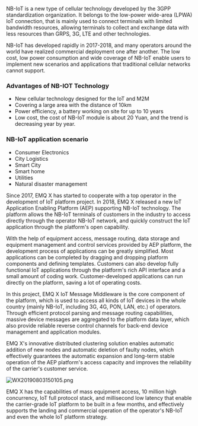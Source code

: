 NB-IoT is a new type of cellular technology developed by the 3GPP standardization organization. It belongs to the low-power wide-area (LPWA) IoT connection, that is mainly used to connect terminals with limited bandwidth resources, allowing terminals to collect and exchange data with less resources than GRPS, 3G, LTE and other technologies.

NB-IoT has developed rapidly in 2017-2018, and many operators around the world have realized commercial deployment one after another. The low cost, low power consumption and wide coverage of NB-IoT enable users to implement new scenarios and applications that traditional cellular networks cannot support.

### Advantages of NB-IOT Technology

- New cellular technology designed for the IoT and M2M
- Covering a large area with the distance of 10km
- Power efficiency, a battery working on site for up to 10 years
- Low cost,  the cost of NB-IoT module is about 20 Yuan, and the trend is decreasing year by year.

### NB-IoT application scenario

- Consumer Electronics
- City Logistics
- Smart City
- Smart home
- Utilities
- Natural disaster management

Since 2017, EMQ X has started to cooperate with a top operator in the development of IoT platform project. In 2018, EMQ X released a new IoT Application Enabling Platform (AEP) supporting NB-IoT technology. The platform allows the NB-IoT terminals of customers in the industry to access directly through the operator NB-IoT network, and quickly construct the IoT application through the platform's open capability.



With the help of equipment access, message routing, data storage and equipment management and control services provided by AEP platform, the development process of applications can be greatly simplified. Most applications can be completed by dragging and dropping platform components and defining templates. Customers can also develop fully functional IoT applications through the platform's rich API interface and a small amount of coding work. Customer-developed applications can run directly on the platform, saving a lot of operating costs.

In this project, EMQ X IoT Message Middleware is the core component of the platform, which is used to access all kinds of IoT devices in the whole country (mainly NB-IoT, including 3G, 4G, PON, LAN, etc.) of operators. Through efficient protocol parsing and message routing capabilities, massive device messages are aggregated to the platform data layer, which also provide reliable reverse control channels for back-end device management and application modules.

EMQ X's innovative distributed clustering solution enables automatic addition of new nodes and automatic deletion of faulty nodes, which effectively guarantees the automatic expansion and long-term stable operation of the AEP platform's access capacity and improves the reliability of the carrier's customer service.

![WX20190803150105.png](https://static.emqx.net/images/900e7fe329d84d87e25b631d3bcf6879.png)

EMQ X has the capabilities of mass equipment access, 10 million high concurrency, IoT full protocol stack, and millisecond low latency that enable the carrier-grade IoT platform to be built in a few months, and effectively supports the landing and commercial operation of the operator's NB-IoT and even the whole IoT platform strategy.
